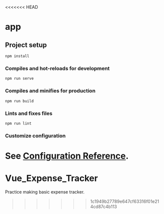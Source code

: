 <<<<<<< HEAD
# app

## Project setup
```
npm install
```

### Compiles and hot-reloads for development
```
npm run serve
```

### Compiles and minifies for production
```
npm run build
```

### Lints and fixes files
```
npm run lint
```

### Customize configuration
See [Configuration Reference](https://cli.vuejs.org/config/).
=======
# Vue_Expense_Tracker
Practice making basic expense tracker. 
>>>>>>> 1c1949b27789e647cf63316f01e214cd87c4b113
